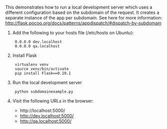 This demonstrates how to run a local development server which uses a
different configuration based on the subdomain of the request. It
creates a separate instance of the app per subdomain. See here for more
information:
http://flask.pocoo.org/docs/patterns/appdispatch/#dispatch-by-subdomain


1. Add the following to your hosts file (/etc/hosts on Ubuntu):

        0.0.0.0 dev.localhost
        0.0.0.0 qa.localhost

2. Install Flask

        virtualenv venv
        source venv/bin/activate
        pip install Flask==0.10.1

3. Run the local development server

        python subdomainexample.py

4. Visit the following URLs in the browser:
   - http://localhost:5000/
   - http://dev.localhost:5000/
   - http://qa.localhost:5000/
